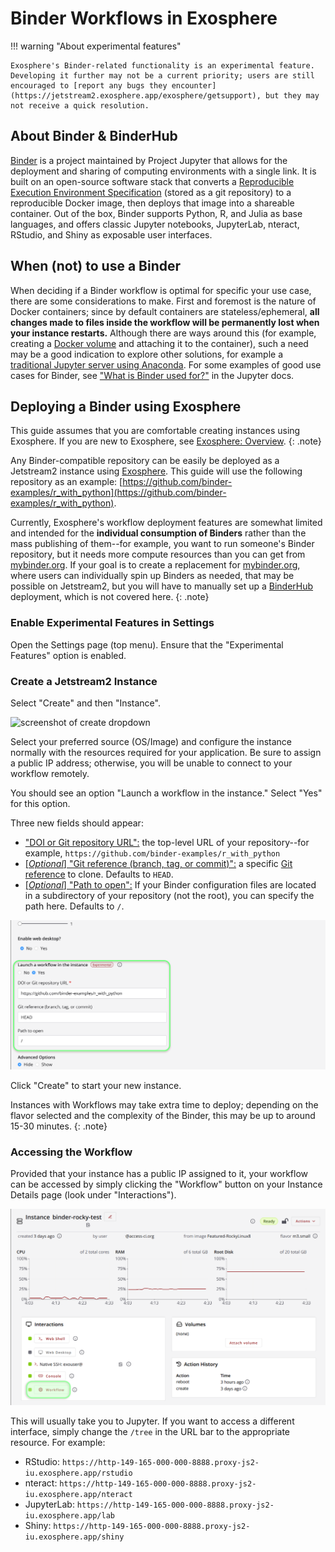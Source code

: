 # Binder Workflows in Exosphere

!!! warning "About experimental features" 

    Exosphere's Binder-related functionality is an experimental feature. Developing it further may not be a current priority; users are still encouraged to [report any bugs they encounter](https://jetstream2.exosphere.app/exosphere/getsupport), but they may not receive a quick resolution.

## About Binder & BinderHub
[Binder](https://jupyter.org/binder) is a project maintained by Project Jupyter that allows for the deployment and sharing of computing environments with a single link. It is built on an open-source software stack that converts a [Reproducible Execution Environment Specification](https://repo2docker.readthedocs.io/en/latest/specification.html) (stored as a git repository) to a reproducible Docker image, then deploys that image into a shareable container. Out of the box, Binder supports Python, R, and Julia as base languages, and offers classic Jupyter notebooks, JupyterLab, nteract, RStudio, and Shiny as exposable user interfaces.

## When (not) to use a Binder
When deciding if a Binder workflow is optimal for specific your use case, there are some considerations to make. First and foremost is the nature of Docker containers; since by default containers are stateless/ephemeral, **all changes made to files inside the workflow will be permanently lost when your instance restarts.** Although there are ways around this (for example, creating a [Docker volume](https://docs.docker.com/storage/volumes/) and attaching it to the container), such a need may be a good indication to explore other solutions, for example a [traditional Jupyter server using Anaconda](../../general/jupyter.md). For some examples of good use cases for Binder, see ["What is Binder used for?"](https://jupyter.org/binder#what-is-binder-used-for) in the Jupyter docs.

## Deploying a Binder using Exosphere
This guide assumes that you are comfortable creating instances using Exosphere. If you are new to Exosphere, see [Exosphere: Overview](./exo.md).
{: .note}

Any Binder-compatible repository can be easily be deployed as a Jetstream2 instance using [Exosphere](exo.md). This guide will use the following repository as an example: [https://github.com/binder-examples/r_with_python](https://github.com/binder-examples/r_with_python).

Currently, Exosphere's workflow deployment features are somewhat limited and intended for the **individual consumption of Binders** rather than the mass publishing of them--for example, you want to run someone's Binder repository, but it needs more compute resources than you can get from [mybinder.org](https://mybinder.org/). If your goal is to create a replacement for [mybinder.org](https://mybinder.org/), where users can individually spin up Binders as needed, that may be possible on Jetstream2, but you will have to manually set up a [BinderHub](https://binderhub.readthedocs.io/en/latest/index.html) deployment, which is not covered here.
{: .note}

### Enable Experimental Features in Settings
Open the Settings page (top menu). Ensure that the "Experimental Features" option is enabled.  

### Create a Jetstream2 Instance
Select "Create" and then "Instance".

![screenshot of create dropdown](../../images/exo-create-dropdown.png)

Select your preferred source (OS/Image) and configure the instance normally with the resources required for your application. Be sure to assign a public IP address; otherwise, you will be unable to connect to your workflow remotely. 

You should see an option "Launch a workflow in the instance." Select "Yes" for this option.

Three new fields should appear:

- <u>"DOI or Git repository URL":</u> the top-level URL of your repository--for example, `https://github.com/binder-examples/r_with_python`
- <u>[*Optional*] "Git reference (branch, tag, or commit)":</u> a specific [Git reference](https://git-scm.com/book/en/v2/Git-Internals-Git-References) to clone. Defaults to `HEAD`.
- <u>[*Optional*] "Path to open":</u> If your Binder configuration files are located in a subdirectory of your repository (not the root), you can specify the path here. Defaults to `/`.

![screenshot of Exosphere workflow options](../../images/exo-binder-options.png)

Click "Create" to start your new instance.

Instances with Workflows may take extra time to deploy; depending on the flavor selected and the complexity of the Binder, this may be up to around 15-30 minutes. 
{: .note}

### Accessing the Workflow
Provided that your instance has a public IP assigned to it, your workflow can be accessed by simply clicking the "Workflow" button on your Instance Details page (look under "Interactions").

![screenshot of Exosphere Instance Details page, showing the "Workflow" button highlighted](../../images/exo-workflow-launch.png)

This will usually take you to Jupyter. If you want to access a different interface, simply change the `/tree` in the URL bar to the appropriate resource. For example:

- RStudio: `https://http-149-165-000-000-8888.proxy-js2-iu.exosphere.app/rstudio`
- nteract: `https://http-149-165-000-000-8888.proxy-js2-iu.exosphere.app/nteract`
- JupyterLab: `https://http-149-165-000-000-8888.proxy-js2-iu.exosphere.app/lab`
- Shiny: `https://http-149-165-000-000-8888.proxy-js2-iu.exosphere.app/shiny`